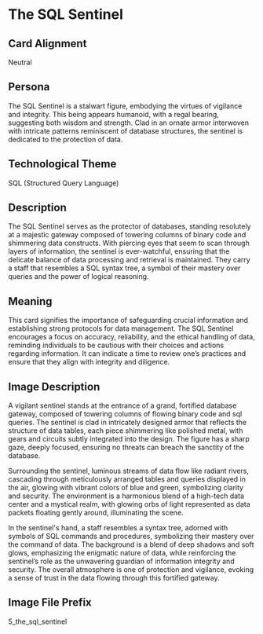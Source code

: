 # The SQL Sentinel

## Card Alignment
Neutral

## Persona
The SQL Sentinel is a stalwart figure, embodying the virtues of vigilance and integrity. This being appears humanoid, with a regal bearing, suggesting both wisdom and strength. Clad in an ornate armor interwoven with intricate patterns reminiscent of database structures, the sentinel is dedicated to the protection of data.

## Technological Theme
SQL (Structured Query Language)

## Description
The SQL Sentinel serves as the protector of databases, standing resolutely at a majestic gateway composed of towering columns of binary code and shimmering data constructs. With piercing eyes that seem to scan through layers of information, the sentinel is ever-watchful, ensuring that the delicate balance of data processing and retrieval is maintained. They carry a staff that resembles a SQL syntax tree, a symbol of their mastery over queries and the power of logical reasoning.

## Meaning
This card signifies the importance of safeguarding crucial information and establishing strong protocols for data management. The SQL Sentinel encourages a focus on accuracy, reliability, and the ethical handling of data, reminding individuals to be cautious with their choices and actions regarding information. It can indicate a time to review one’s practices and ensure that they align with integrity and diligence.

## Image Description
A vigilant sentinel stands at the entrance of a grand, fortified database gateway, composed of towering columns of flowing binary code and sql queries. The sentinel is clad in intricately designed armor that reflects the structure of data tables, each piece shimmering like polished metal, with gears and circuits subtly integrated into the design. The figure has a sharp gaze, deeply focused, ensuring no threats can breach the sanctity of the database.

Surrounding the sentinel, luminous streams of data flow like radiant rivers, cascading through meticulously arranged tables and queries displayed in the air, glowing with vibrant colors of blue and green, symbolizing clarity and security. The environment is a harmonious blend of a high-tech data center and a mystical realm, with glowing orbs of light represented as data packets floating gently around, illuminating the scene.

In the sentinel's hand, a staff resembles a syntax tree, adorned with symbols of SQL commands and procedures, symbolizing their mastery over the command of data. The background is a blend of deep shadows and soft glows, emphasizing the enigmatic nature of data, while reinforcing the sentinel’s role as the unwavering guardian of information integrity and security. The overall atmosphere is one of protection and vigilance, evoking a sense of trust in the data flowing through this fortified gateway.

## Image File Prefix
5_the_sql_sentinel

